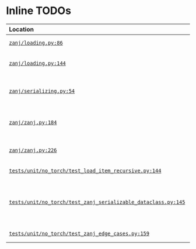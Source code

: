  # Inline TODOs

| Location | Tag | Todo | GitHub | Issue |
|:---------|:----|:-----|:-------|:------|
| [`zanj/loading.py:86`](/zanj/loading.py#L86) | TODO | add a separate "asserts" function? | [View](https://github.com/mivanit/zanj/blob/main/zanj/loading.py#L86) | [Create](https://github.com/mivanit/zanj/issues/new?title=add%20a%20separate%20%22asserts%22%20function%3F&body=%23%20source%0A%0A%5B%60zanj%2Floading.py%23L86%60%5D%28https%3A%2F%2Fgithub.com%2Fmivanit%2Fzanj%2Fblob%2Fmain%2Fzanj%2Floading.py%23L86%29%0A%0A%23%20context%0A%60%60%60python%0A%20%20%20%20%22%22%22handler%20for%20loading%20an%20object%20from%20a%20json%20file%20or%20a%20ZANJ%20archive%22%22%22%0A%0A%20%20%20%20%23%20TODO%3A%20add%20a%20separate%20%22asserts%22%20function%3F%0A%20%20%20%20%23%20right%20now%2C%20any%20asserts%20must%20happen%20in%20%60check%60%20or%20%60load%60%20which%20is%20annoying%20with%20lambdas%0A%60%60%60&labels=enhancement) |
| [`zanj/loading.py:144`](/zanj/loading.py#L144) | TODO | how can we type hint this without actually importing torch? | [View](https://github.com/mivanit/zanj/blob/main/zanj/loading.py#L144) | [Create](https://github.com/mivanit/zanj/issues/new?title=how%20can%20we%20type%20hint%20this%20without%20actually%20importing%20torch%3F&body=%23%20source%0A%0A%5B%60zanj%2Floading.py%23L144%60%5D%28https%3A%2F%2Fgithub.com%2Fmivanit%2Fzanj%2Fblob%2Fmain%2Fzanj%2Floading.py%23L144%29%0A%0A%23%20context%0A%60%60%60python%0A%23%20TODO%3A%20how%20can%20we%20type%20hint%20this%20without%20actually%20importing%20torch%3F%0Adef%20_torch_loaderhandler_load%28%0A%20%20%20%20json_item%3A%20JSONitem%2C%0A%60%60%60&labels=enhancement) |
| [`zanj/serializing.py:54`](/zanj/serializing.py#L54) | TODO | Type `<module 'numpy.lib'>` has no attribute `format` --> zanj/serializing.py:54:5 | [View](https://github.com/mivanit/zanj/blob/main/zanj/serializing.py#L54) | [Create](https://github.com/mivanit/zanj/issues/new?title=Type%20%60%3Cmodule%20%27numpy.lib%27%3E%60%20has%20no%20attribute%20%60format%60%20--%3E%20zanj%2Fserializing.py%3A54%3A5&body=%23%20source%0A%0A%5B%60zanj%2Fserializing.py%23L54%60%5D%28https%3A%2F%2Fgithub.com%2Fmivanit%2Fzanj%2Fblob%2Fmain%2Fzanj%2Fserializing.py%23L54%29%0A%0A%23%20context%0A%60%60%60python%0Adef%20store_npy%28self%3A%20_ZANJ_pre%2C%20fp%3A%20IO%5Bbytes%5D%2C%20data%3A%20np.ndarray%29%20-%3E%20None%3A%0A%20%20%20%20%22%22%22store%20numpy%20array%20to%20given%20file%20as%20.npy%22%22%22%0A%20%20%20%20%23%20TODO%3A%20Type%20%60%3Cmodule%20%27numpy.lib%27%3E%60%20has%20no%20attribute%20%60format%60%20--%3E%20zanj%2Fserializing.py%3A54%3A5%0A%20%20%20%20%23%20info%3A%20rule%20%60unresolved-attribute%60%20is%20enabled%20by%20default%0A%20%20%20%20np.lib.format.write_array%28%20%20%23%20ty%3A%20ignore%5Bunresolved-attribute%5D%0A%60%60%60&labels=enhancement) |
| [`zanj/zanj.py:184`](/zanj/zanj.py#L184) | TODO | calling self.json_serialize again here might be slow | [View](https://github.com/mivanit/zanj/blob/main/zanj/zanj.py#L184) | [Create](https://github.com/mivanit/zanj/issues/new?title=calling%20self.json_serialize%20again%20here%20might%20be%20slow&body=%23%20source%0A%0A%5B%60zanj%2Fzanj.py%23L184%60%5D%28https%3A%2F%2Fgithub.com%2Fmivanit%2Fzanj%2Fblob%2Fmain%2Fzanj%2Fzanj.py%23L184%29%0A%0A%23%20context%0A%60%60%60python%0A%20%20%20%20%20%20%20%20%23%20serialize%20the%20object%20--%20this%20will%20populate%20self._externals%0A%20%20%20%20%20%20%20%20%23%20TODO%3A%20calling%20self.json_serialize%20again%20here%20might%20be%20slow%0A%20%20%20%20%20%20%20%20json_data%3A%20JSONitem%20%3D%20self.json_serialize%28self.json_serialize%28obj%29%29%0A%60%60%60&labels=enhancement) |
| [`zanj/zanj.py:226`](/zanj/zanj.py#L226) | TODO | load only some part of the zanj file by passing an ObjectPath | [View](https://github.com/mivanit/zanj/blob/main/zanj/zanj.py#L226) | [Create](https://github.com/mivanit/zanj/issues/new?title=load%20only%20some%20part%20of%20the%20zanj%20file%20by%20passing%20an%20ObjectPath&body=%23%20source%0A%0A%5B%60zanj%2Fzanj.py%23L226%60%5D%28https%3A%2F%2Fgithub.com%2Fmivanit%2Fzanj%2Fblob%2Fmain%2Fzanj%2Fzanj.py%23L226%29%0A%0A%23%20context%0A%60%60%60python%0A%20%20%20%20%29%20-%3E%20Any%3A%0A%20%20%20%20%20%20%20%20%22%22%22load%20the%20object%20from%20a%20ZANJ%20archive%0A%20%20%20%20%20%20%20%20%23%20TODO%3A%20load%20only%20some%20part%20of%20the%20zanj%20file%20by%20passing%20an%20ObjectPath%0A%20%20%20%20%20%20%20%20%22%22%22%0A%20%20%20%20%20%20%20%20file_path%20%3D%20Path%28file_path%29%0A%60%60%60&labels=enhancement) |
| [`tests/unit/no_torch/test_load_item_recursive.py:144`](/tests/unit/no_torch/test_load_item_recursive.py#L144) | TODO | this doesn't raise any errors | [View](https://github.com/mivanit/zanj/blob/main/tests/unit/no_torch/test_load_item_recursive.py#L144) | [Create](https://github.com/mivanit/zanj/issues/new?title=this%20doesn%27t%20raise%20any%20errors&body=%23%20source%0A%0A%5B%60tests%2Funit%2Fno_torch%2Ftest_load_item_recursive.py%23L144%60%5D%28https%3A%2F%2Fgithub.com%2Fmivanit%2Fzanj%2Fblob%2Fmain%2Ftests%2Funit%2Fno_torch%2Ftest_load_item_recursive.py%23L144%29%0A%0A%23%20context%0A%60%60%60python%0A%20%20%20%20assert%20result%20%3D%3D%20json_data%0A%0A%20%20%20%20%23%20TODO%3A%20this%20doesn%27t%20raise%20any%20errors%0A%20%20%20%20%23%20Test%20with%20allow_not_loading%3DFalse%20%28should%20raise%20an%20error%29%0A%20%20%20%20%23%20Create%20a%20ZANJ%20with%20EXCEPT%20error%20mode%20to%20ensure%20value%20errors%20are%20raised%0A%60%60%60&labels=enhancement) |
| [`tests/unit/no_torch/test_zanj_serializable_dataclass.py:145`](/tests/unit/no_torch/test_zanj_serializable_dataclass.py#L145) | TODO | explicitly specifying the following does not work, since it gets automatically converted before we call load in `loading_fn`: | [View](https://github.com/mivanit/zanj/blob/main/tests/unit/no_torch/test_zanj_serializable_dataclass.py#L145) | [Create](https://github.com/mivanit/zanj/issues/new?title=explicitly%20specifying%20the%20following%20does%20not%20work%2C%20since%20it%20gets%20automatically%20converted%20before%20we%20call%20load%20in%20%60loading_fn%60%3A&body=%23%20source%0A%0A%5B%60tests%2Funit%2Fno_torch%2Ftest_zanj_serializable_dataclass.py%23L145%60%5D%28https%3A%2F%2Fgithub.com%2Fmivanit%2Fzanj%2Fblob%2Fmain%2Ftests%2Funit%2Fno_torch%2Ftest_zanj_serializable_dataclass.py%23L145%29%0A%0A%23%20context%0A%60%60%60python%0A%20%20%20%20%20%20%20%20%20%20%20%20Nested.load%28json.loads%28n%29%29%20for%20n%20in%20data%5B%22container%22%5D.split%28%22%5Cn%22%29%0A%20%20%20%20%20%20%20%20%5D%2C%0A%20%20%20%20%20%20%20%20%23%20TODO%3A%20explicitly%20specifying%20the%20following%20does%20not%20work%2C%20since%20it%20gets%20automatically%20converted%20before%20we%20call%20load%20in%20%60loading_fn%60%3A%0A%20%20%20%20%20%20%20%20%23%20serialization_fn%3Dlambda%20c%3A%20%5Bn.serialize%28%29%20for%20n%20in%20c%5D%2C%0A%20%20%20%20%20%20%20%20%23%20loading_fn%3Dlambda%20data%3A%20%5BNested.load%28n%29%20for%20n%20in%20data%5B%22container%22%5D%5D%2C%0A%60%60%60&labels=enhancement) |
| [`tests/unit/no_torch/test_zanj_edge_cases.py:159`](/tests/unit/no_torch/test_zanj_edge_cases.py#L159) | TODO | some sort of error here? | [View](https://github.com/mivanit/zanj/blob/main/tests/unit/no_torch/test_zanj_edge_cases.py#L159) | [Create](https://github.com/mivanit/zanj/issues/new?title=some%20sort%20of%20error%20here%3F&body=%23%20source%0A%0A%5B%60tests%2Funit%2Fno_torch%2Ftest_zanj_edge_cases.py%23L159%60%5D%28https%3A%2F%2Fgithub.com%2Fmivanit%2Fzanj%2Fblob%2Fmain%2Ftests%2Funit%2Fno_torch%2Ftest_zanj_edge_cases.py%23L159%29%0A%0A%23%20context%0A%60%60%60python%0A%20%20%20%20assert%20np.allclose%28data1%5B%22array%22%5D%2C%20data%5B%22array%22%5D%29%0A%20%20%20%20%23%20TODO%3A%20some%20sort%20of%20error%20here%3F%0A%20%20%20%20%23%20assert%20np.allclose%28data2%5B%22array%22%5D%2C%20data%5B%22array%22%5D%29%0A%20%20%20%20assert%20np.allclose%28data3%5B%22array%22%5D%2C%20data%5B%22array%22%5D%29%0A%60%60%60&labels=enhancement) |
